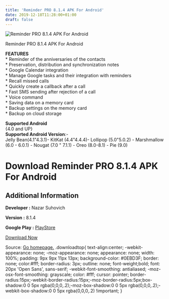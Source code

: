 ```yaml
---
title: 'Reminder PRO 8.1.4 APK For Android'
date: 2019-12-18T11:28:00+01:00
draft: false
---
```


![Reminder PRO 8.1.4 APK For Android](https://i1.wp.com/apkhome.net/wp-content/uploads/2019/11/Reminder-PRO-8.1.4.png "Reminder PRO 8.1.4 APK For Android")

  

Reminder PRO 8.1.4 APK For Android

**FEATURES**  
\* Reminder of the anniversaries of the contacts  
\* Preservation, distribution and synchronization notes  
\* Google Calendar integration  
\* Manage Google tasks and their integration with reminders  
\* Recall missed calls  
\* Quickly create a callback after a call  
\* Fast SMS sending after rejection of a call  
\* Voice command  
\* Saving data on a memory card  
\* Backup settings on the memory card  
\* Backup on cloud storage

**Supported Android**  
{4.0 and UP}  
**Supported Android Version**:-  
Jelly Bean(4.1"4.3.1)- KitKat (4.4"4.4.4)- Lollipop (5.0"5.0.2) - Marshmallow (6.0 - 6.0.1) - Nougat (7.0 " 7.1.1) - Oreo (8.0-8.1) - Pie (9.0)

Download Reminder PRO 8.1.4 APK For Android
===========================================

Additional Information
----------------------

**Developer :** Nazar Suhovich

**Version :** 8.1.4

**Google Play :** [PlayStore](https://play.google.com/store/apps/details?id=com.cray.software.justreminderpro)

  

[Download Now](https://store4app.co/post/reminder-pro-8-1-4-apk-for-android_1574509069)

  
Source: [Go homepage.](https://store4app.co/post/reminder-pro-8-1-4-apk-for-android_1574509069) .downloadtop{ text-align:center; -webkit-appearance: none; -moz-appearance: none; appearance: none; width: 100%; padding: 9px 9px 11px 13px; background-color: #0EBD3F; border: none; color:#fff; border-radius: 3px; outline: none; font-weight;bold; font: 20px 'Open Sans', sans-serif; -webkit-font-smoothing: antialiased; -moz-osx-font-smoothing: grayscale; color: #fff; cursor: pointer; border-radius:15px;-webkit-border-radius:15px;-moz-border-radius:5px;box-shadow:0 0 5px rgba(0,0,0,.2);-moz-box-shadow:0 0 5px rgba(0,0,0,.2);-webkit-box-shadow:0 0 5px rgba(0,0,0,.2) !important; }
